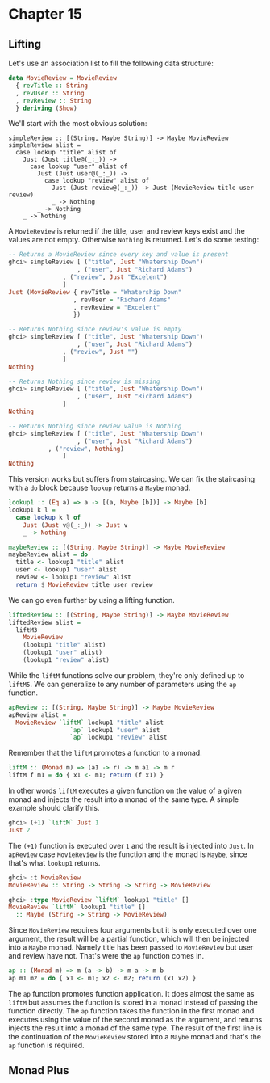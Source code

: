 # Chapter 15

## Lifting

Let's use an association list to fill the following data structure:

```haskell
data MovieReview = MovieReview
  { revTitle :: String
  , revUser :: String
  , revReview :: String
  } deriving (Show)
```

We'll start with the most obvious solution:

```
simpleReview :: [(String, Maybe String)] -> Maybe MovieReview
simpleReview alist =
  case lookup "title" alist of
    Just (Just title@(_:_)) ->
      case lookup "user" alist of
        Just (Just user@(_:_)) ->
          case lookup "review" alist of
            Just (Just review@(_:_)) -> Just (MovieReview title user review)
            _ -> Nothing
        _ -> Nothing
    _ -> Nothing
```

A `MovieReview` is returned if the title, user and review keys exist and the
values are not empty. Otherwise `Nothing` is returned. Let's do some testing:

```haskell
-- Returns a MovieReview since every key and value is present
ghci> simpleReview [ ("title", Just "Whatership Down")
                   , ("user", Just "Richard Adams")
	           , ("review", Just "Excelent")
	           ]
Just (MovieReview { revTitle = "Whatership Down"
                  , revUser = "Richard Adams"
                  , revReview = "Excelent"
                  })

-- Returns Nothing since review's value is empty
ghci> simpleReview [ ("title", Just "Whatership Down")
                   , ("user", Just "Richard Adams")
	           , ("review", Just "")
	           ] 
Nothing

-- Returns Nothing since review is missing
ghci> simpleReview [ ("title", Just "Whatership Down")
                   , ("user", Just "Richard Adams")
	           ] 
Nothing

-- Returns Nothing since review value is Nothing
ghci> simpleReview [ ("title", Just "Whatership Down")
                   , ("user", Just "Richard Adams")
		   , ("review", Nothing)
	           ] 
Nothing
```

This version works but suffers from staircasing. We can fix the staircasing
with a `do` block because `lookup` returns a `Maybe` monad.

```haskell
lookup1 :: (Eq a) => a -> [(a, Maybe [b])] -> Maybe [b]
lookup1 k l =
  case lookup k l of
    Just (Just v@(_:_)) -> Just v
    _ -> Nothing

maybeReview :: [(String, Maybe String)] -> Maybe MovieReview
maybeReview alist = do
  title <- lookup1 "title" alist
  user <- lookup1 "user" alist
  review <- lookup1 "review" alist
  return $ MovieReview title user review
```

We can go even further by using a lifting function.

```haskell
liftedReview :: [(String, Maybe String)] -> Maybe MovieReview
liftedReview alist =
  liftM3
    MovieReview
    (lookup1 "title" alist)
    (lookup1 "user" alist)
    (lookup1 "review" alist)
```

While the `liftM` functions solve our problem, they're only defined up to
`liftM5`. We can generalize to any number of parameters using the `ap`
function.

```haskell
apReview :: [(String, Maybe String)] -> Maybe MovieReview
apReview alist =
  MovieReview `liftM` lookup1 "title" alist
                 `ap` lookup1 "user" alist
                 `ap` lookup1 "review" alist
```

Remember that the `liftM` promotes a function to a monad.

```haskell
liftM :: (Monad m) => (a1 -> r) -> m a1 -> m r
liftM f m1 = do { x1 <- m1; return (f x1) }
```

In other words `liftM` executes a given function on the value of a given
monad and injects the result into a monad of the same type. A simple example
should clarify this.

```haskell
ghci> (+1) `liftM` Just 1
Just 2
```

The `(+1)` function is executed over `1` and the result is injected into
`Just`. In `apReview` case `MovieReview` is the function and the monad is
`Maybe`, since that's what `lookup1` returns.

```haskell
ghci> :t MovieReview
MovieReview :: String -> String -> String -> MovieReview

ghci> :type MovieReview `liftM` lookup1 "title" []
MovieReview `liftM` lookup1 "title" []
  :: Maybe (String -> String -> MovieReview)
```

Since `MovieReview` requires four arguments but it is only executed over one
argument, the result will be a partial function, which will then be injected
into a `Maybe` monad. Namely title has been passed to `MovieReview` but user
and review have not. That's were the `ap` function comes in.

```haskell
ap :: (Monad m) => m (a -> b) -> m a -> m b
ap m1 m2 = do { x1 <- m1; x2 <- m2; return (x1 x2) }
```

The `ap` function promotes function application. It does almost the same as
`liftM` but assumes the function is stored in a monad instead of passing the
function directly. The `ap` function takes the function in the first monad and
executes using the value of the second monad as the argument, and returns
injects the result into a monad of the same type. The result of the first line
is the continuation of the `MovieReview` stored into a `Maybe` monad and that's
the `ap` function is required.

## Monad Plus


